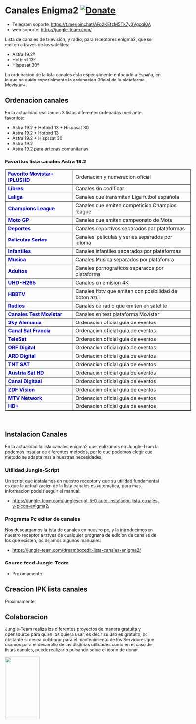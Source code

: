 # Canales Enigma2 <a href="https://www.paypal.me/jungleteam" rel="nofollow"><img src="https://camo.githubusercontent.com/d5d24e33e2f4b6fe53987419a21b203c03789a8f/68747470733a2f2f696d672e736869656c64732e696f2f62616467652f446f6e6174652d50617950616c2d677265656e2e737667" alt="Donate" data-canonical-src="https://img.shields.io/badge/Donate-PayPal-green.svg" style="max-width:100%;"></a></h1>

* Telegram soporte: https://t.me/joinchat/AFo2KEfzM5Tk7y3VgcqIOA
* web soporte: https://jungle-team.com/

Lista de canales de televisión, y radio, para receptores enigma2, que se emiten a traves de los satelites:

* Astra 19.2º
* Hotbird 13º
* Hispasat 30ª

La ordenacion de la lista canales esta especialmente enfocado a España, en la que se cuida especialmente la ordenacion Oficial de la plataforma Movistar+.

## Ordenacion canales
En la actualidad realizamos 3 listas diferentes ordenadas mediante favoritos:
* Astra 19.2 + Hotbird 13 + Hispasat 30
* Astra 19.2 + Hotbird 13
* Astra 19.2 + Hispasat 30
* Astra 19.2
* Astra 19.2 para antenas comunitarias

### Favoritos lista canales Astra 19.2

<table align="center" border="1" cellpadding="1" cellspacing="1" style="width:600px;">
	<tbody>
		<tr>
			<td><span style="color:#0000CD;"><strong>Favorito Movistar+ IPLUSHD</strong></span></td>
			<td>Ordenacion y numeracion oficial</td>
		</tr>
		<tr>
			<td><span style="color:#0000CD;"><strong>Libres</strong></span></td>
			<td>Canales sin codificar</td>
		</tr>
		<tr>
			<td><span style="color:#0000CD;"><strong>Laliga</strong></span></td>
			<td>Canales que transmiten Liga futbol espa&ntilde;ola</td>
		</tr>
		<tr>
			<td><span style="color:#0000CD;"><strong>Champions League</strong></span></td>
			<td>Canales que emiten competicion Champios league</td>
		</tr>
		<tr>
			<td><span style="color:#0000CD;"><strong>Moto GP</strong></span></td>
			<td>Canales que emiten campeonato de Mots</td>
		</tr>
		<tr>
			<td><span style="color:#0000CD;"><strong>Deportes</strong></span></td>
			<td>Canales deportivos separados por plataformas</td>
		</tr>
		<tr>
			<td><span style="color:#0000CD;"><strong>Peliculas Series</strong></span></td>
			<td>Canales&nbsp; peliculas y series separados por idioma</td>
		</tr>
		<tr>
			<td><span style="color:#0000CD;"><strong>Infantiles</strong></span></td>
			<td>Canales infantiles separados por plataformas</td>
		</tr>
		<tr>
			<td><span style="color:#0000CD;"><strong>Musica</strong></span></td>
			<td>Canales Musica separados por platafomra</td>
		</tr>
		<tr>
			<td><span style="color:#0000CD;"><strong>Adultos</strong></span></td>
			<td>Canales pornograficos separados por plataforma</td>
		</tr>
		<tr>
			<td><span style="color:#0000CD;"><strong>UHD-H265</strong></span></td>
			<td>Canales en emision 4K</td>
		</tr>
		<tr>
			<td><span style="color:#0000CD;"><strong>HBBTV</strong></span></td>
			<td>Canales hbtv que emiten con posibilidad de boton azul</td>
		</tr>
		<tr>
			<td><span style="color:#0000CD;"><strong>Radios</strong></span></td>
			<td>Canales de radio que emiten en satelite</td>
		</tr>
		<tr>
			<td><span style="color:#0000CD;"><strong>Canales Test Movistar</strong></span></td>
			<td>Canales en test plataforma Movistar</td>
		</tr>
		<tr>
			<td><span style="color:#0000CD;"><strong>Sky Alemania</strong></span></td>
			<td>Ordenacion oficial guia de eventos</td>
		</tr>
		<tr>
			<td><span style="color:#0000CD;"><strong>Canal Sat Francia</strong></span></td>
			<td>Ordenacion oficial guia de eventos</td>
		</tr>
		<tr>
			<td><span style="color:#0000CD;"><strong>TeleSat</strong></span></td>
			<td>Ordenacion oficial guia de eventos</td>
		</tr>
		<tr>
			<td><span style="color:#0000CD;"><strong>ORF Digital</strong></span></td>
			<td>Ordenacion oficial guia de eventos</td>
		</tr>
		<tr>
			<td><span style="color:#0000CD;"><strong>ARD Digital</strong></span></td>
			<td>Ordenacion oficial guia de eventos</td>
		</tr>
		<tr>
			<td><span style="color:#0000CD;"><strong>TNT SAT</strong></span></td>
			<td>Ordenacion oficial guia de eventos</td>
		</tr>
		<tr>
			<td><span style="color:#0000CD;"><strong>Austria Sat HD</strong></span></td>
			<td>Ordenacion oficial guia de eventos</td>
		</tr>
		<tr>
			<td><span style="color:#0000CD;"><strong>Canal Digitaal</strong></span></td>
			<td>Ordenacion oficial guia de eventos</td>
		</tr>
		<tr>
			<td><span style="color:#0000CD;"><strong>ZDF Vision</strong></span></td>
			<td>Ordenacion oficial guia de eventos</td>
		</tr>
		<tr>
			<td><span style="color:#0000CD;"><strong>MTV Network</strong></span></td>
			<td>Ordenacion oficial guia de eventos</td>
		</tr>
		<tr>
			<td><span style="color:#0000CD;"><strong>HD+</strong></span></td>
			<td>Ordenacion oficial guia de eventos</td>
		</tr>
	</tbody>
</table>

&nbsp;
&nbsp;
&nbsp;

## Instalacion Canales

En la actualidad la lista canales enigma2 que realizamos en Jungle-Team la podemos instalar de diferentes metodos, por lo que podemos elegir que metodo se adapta mas a nuestras necesidades.

### Utilidad Jungle-Script

Un script que instalamos en nuestro receptor y que su utilidad fundamental es que la actualizacion de la lista canales es automatica, para mas informacion podeis seguir el manual:

* https://jungle-team.com/junglescript-5-0-auto-instalador-lista-canales-y-picon-enigma2/

### Programa Pc editor de canales

Nos descargamos la lista de canales en nuestro pc, y la introducimos en nuestro receptor a traves de cualquier programa de edicion de canales de los que existen, os dejamos algunos manuales:

* https://jungle-team.com/dreamboxedit-lista-canales-enigma2/

### Source feed Jungle-Team

* Proximamente

## Creacion IPK lista canales

Proximamente

## Colaboracion

Jungle-Team realiza los diferentes proyectos de manera gratuita y opensource para quien los quiera usar, es decir su uso es gratuito, no obstante si desea colaborar para el mantenimiento de los Servidores que usamos para el desarrollo de las distintas utilidades como en el caso de listas canales, puede realizarlo pulsando sobre el icono de donar.

<p><a href="https://www.paypal.me/jungleteam" target="_blank"><img alt="" src="https://i.ibb.co/tJw3h8L/donar.png" style="width: 111px; height: 200px;" /></a></p>

